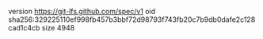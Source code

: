 version https://git-lfs.github.com/spec/v1
oid sha256:329225110ef998fb457b3bbf72d98793f743fb20c7b9db0dafe2c128cad1c4cb
size 4948
